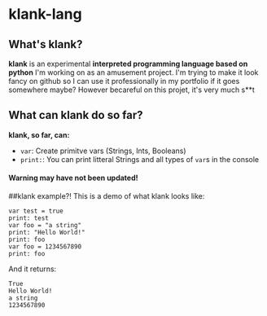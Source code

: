 # klank-lang
 
## What's klank?
**klank** is an experimental **interpreted programming language based on python** I'm working on as an amusement project.
I'm trying to make it look fancy on github so I can use it professionally in my portfolio if it goes somewhere maybe?
However becareful on this projet, it's very much s**t

## What can klank do so far?
**klank, so far, can:**
* `var`: Create primitve vars (Strings, Ints, Booleans)
* `print:`: You can print litteral Strings and all types of `var`s in the console
#### **Warning may have not been updated!**

##klank example?!
This is a demo of what klank looks like:
```klank
var test = true
print: test
var foo = "a string"
print: "Hello World!"
print: foo
var foo = 1234567890
print: foo
```

And it returns:
```
True
Hello World!
a string
1234567890
```
